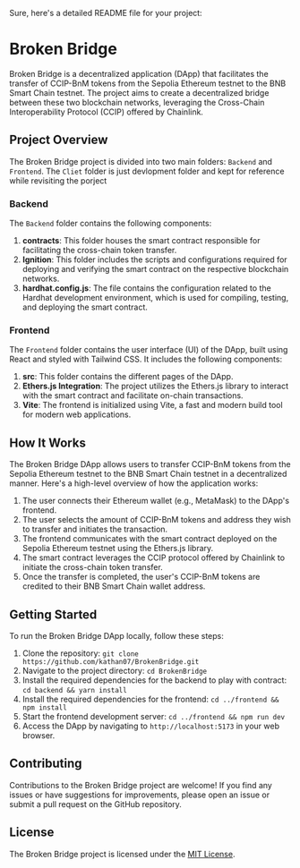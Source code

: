 Sure, here's a detailed README file for your project:

# Broken Bridge

Broken Bridge is a decentralized application (DApp) that facilitates the transfer of CCIP-BnM tokens from the Sepolia Ethereum testnet to the BNB Smart Chain testnet. The project aims to create a decentralized bridge between these two blockchain networks, leveraging the Cross-Chain Interoperability Protocol (CCIP) offered by Chainlink.

## Project Overview

The Broken Bridge project is divided into two main folders: `Backend` and `Frontend`. The `Cliet` folder is just devlopment folder and kept for reference while revisiting the porject 

### Backend

The `Backend` folder contains the following components:

1. **contracts**: This folder houses the smart contract responsible for facilitating the cross-chain token transfer.
2. **Ignition**: This folder includes the scripts and configurations required for deploying and verifying the smart contract on the respective blockchain networks.
3. **hardhat.config.js**: The file contains the configuration related to the Hardhat development environment, which is used for compiling, testing, and deploying the smart contract.

### Frontend

The `Frontend` folder contains the user interface (UI) of the DApp, built using React and styled with Tailwind CSS. It includes the following components:

1. **src**: This folder contains the different pages of the DApp.
2. **Ethers.js Integration**: The project utilizes the Ethers.js library to interact with the smart contract and facilitate on-chain transactions.
3. **Vite**: The frontend is initialized using Vite, a fast and modern build tool for modern web applications.

## How It Works

The Broken Bridge DApp allows users to transfer CCIP-BnM tokens from the Sepolia Ethereum testnet to the BNB Smart Chain testnet in a decentralized manner. Here's a high-level overview of how the application works:

1. The user connects their Ethereum wallet (e.g., MetaMask) to the DApp's frontend.
2. The user selects the amount of CCIP-BnM tokens and address they wish to transfer and initiates the transaction.
3. The frontend communicates with the smart contract deployed on the Sepolia Ethereum testnet using the Ethers.js library.
4. The smart contract leverages the CCIP protocol offered by Chainlink to initiate the cross-chain token transfer.
5. Once the transfer is completed, the user's CCIP-BnM tokens are credited to their BNB Smart Chain wallet address.

## Getting Started

To run the Broken Bridge DApp locally, follow these steps:

1. Clone the repository: `git clone https://github.com/kathan07/BrokenBridge.git`
2. Navigate to the project directory: `cd BrokenBridge`
3. Install the required dependencies for the backend to play with contract: `cd backend && yarn install`
4. Install the required dependencies for the frontend: `cd ../frontend && npm install`
5. Start the frontend development server: `cd ../frontend && npm run dev`
6. Access the DApp by navigating to `http://localhost:5173` in your web browser.

## Contributing

Contributions to the Broken Bridge project are welcome! If you find any issues or have suggestions for improvements, please open an issue or submit a pull request on the GitHub repository.

## License

The Broken Bridge project is licensed under the [MIT License](LICENSE).